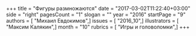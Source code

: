 +++
title = "Фигуры размножаются"
date = "2017-03-02T11:22:40+03:00"
side = "right"
pagesCount = "1"
slogan = ""
year = "2016"
startPage = "9"
authors = [ "Михаил Евдокимов",]
issues = [ "2016_10",]
illustrators = [ "Максим Калякин",]
month = "10"
rubrics = [ "Игры и головоломки",]
+++
